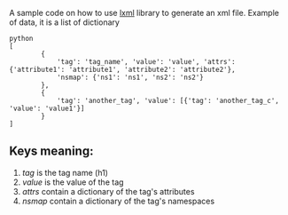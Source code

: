 A sample code on how to use [lxml](http://lxml.de) library to generate an xml file.
Example of data, it is a list of dictionary
```
python
[
        {
            'tag': 'tag_name', 'value': 'value', 'attrs': {'attribute1': 'attribute1', 'attribute2': 'attribute2'},
            'nsmap': {'ns1': 'ns1', 'ns2': 'ns2'}
        },
        {
            'tag': 'another_tag', 'value': [{'tag': 'another_tag_c', 'value': 'value1'}]
        }
]
```
## Keys meaning:
1. *tag* is the tag name (h1)
2. *value* is the value of the tag
3. *attrs* contain a dictionary of the tag's attributes
4. *nsmap* contain a dictionary of the tag's namespaces